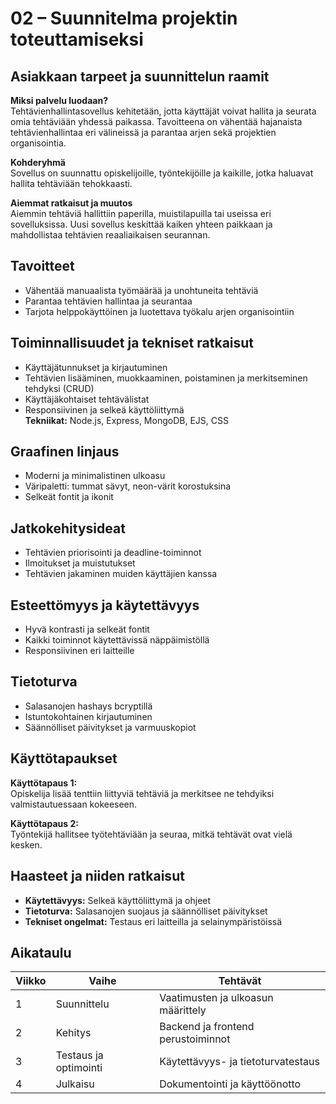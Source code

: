 # 02 – Suunnitelma projektin toteuttamiseksi

## Asiakkaan tarpeet ja suunnittelun raamit

**Miksi palvelu luodaan?**  
Tehtävienhallintasovellus kehitetään, jotta käyttäjät voivat hallita ja seurata omia tehtäviään yhdessä paikassa. Tavoitteena on vähentää hajanaista tehtävienhallintaa eri välineissä ja parantaa arjen sekä projektien organisointia.

**Kohderyhmä**  
Sovellus on suunnattu opiskelijoille, työntekijöille ja kaikille, jotka haluavat hallita tehtäviään tehokkaasti.

**Aiemmat ratkaisut ja muutos**  
Aiemmin tehtäviä hallittiin paperilla, muistilapuilla tai useissa eri sovelluksissa. Uusi sovellus keskittää kaiken yhteen paikkaan ja mahdollistaa tehtävien reaaliaikaisen seurannan.

## Tavoitteet

- Vähentää manuaalista työmäärää ja unohtuneita tehtäviä
- Parantaa tehtävien hallintaa ja seurantaa
- Tarjota helppokäyttöinen ja luotettava työkalu arjen organisointiin

## Toiminnallisuudet ja tekniset ratkaisut

- Käyttäjätunnukset ja kirjautuminen
- Tehtävien lisääminen, muokkaaminen, poistaminen ja merkitseminen tehdyksi (CRUD)
- Käyttäjäkohtaiset tehtävälistat
- Responsiivinen ja selkeä käyttöliittymä  
**Tekniikat:** Node.js, Express, MongoDB, EJS, CSS

## Graafinen linjaus

- Moderni ja minimalistinen ulkoasu
- Väripaletti: tummat sävyt, neon-värit korostuksina
- Selkeät fontit ja ikonit

## Jatkokehitysideat

- Tehtävien priorisointi ja deadline-toiminnot
- Ilmoitukset ja muistutukset
- Tehtävien jakaminen muiden käyttäjien kanssa

## Esteettömyys ja käytettävyys

- Hyvä kontrasti ja selkeät fontit
- Kaikki toiminnot käytettävissä näppäimistöllä
- Responsiivinen eri laitteille

## Tietoturva

- Salasanojen hashays bcryptillä
- Istuntokohtainen kirjautuminen
- Säännölliset päivitykset ja varmuuskopiot

## Käyttötapaukset

**Käyttötapaus 1:**  
Opiskelija lisää tenttiin liittyviä tehtäviä ja merkitsee ne tehdyiksi valmistautuessaan kokeeseen.

**Käyttötapaus 2:**  
Työntekijä hallitsee työtehtäviään ja seuraa, mitkä tehtävät ovat vielä kesken.

## Haasteet ja niiden ratkaisut

- **Käytettävyys:** Selkeä käyttöliittymä ja ohjeet
- **Tietoturva:** Salasanojen suojaus ja säännölliset päivitykset
- **Tekniset ongelmat:** Testaus eri laitteilla ja selainympäristöissä

## Aikataulu

| Viikko | Vaihe                | Tehtävät                                 |
|--------|----------------------|------------------------------------------|
| 1      | Suunnittelu          | Vaatimusten ja ulkoasun määrittely       |
| 2      | Kehitys              | Backend ja frontend perustoiminnot       |
| 3      | Testaus ja optimointi| Käytettävyys- ja tietoturvatestaus       |
| 4      | Julkaisu             | Dokumentointi ja käyttöönotto

